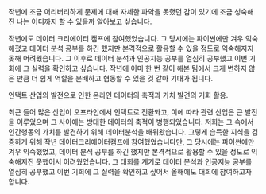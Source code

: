 작년에 조금 어리버리하게 문제에 대해 자세한 파악을 못했던 감이 있기에 조금 성숙해진 나는 어디까지 할 수 있을까 알아보고 싶습니다.

작년에도 데이터 크리에이터 캠프에 참여했었습니다. 그 당시에는 파이썬에만 겨우 익숙해졌고 데이터 분석 공부를 하긴 했지만 본격적으로 활용할 수 있을 정도로 익숙해지지 못해 어려웠습니다. 그 이후로 데이터 분석과 인공지능 공부를 열심히 공부했고 이번 기회에 그 실력을 확인하고 싶습니다. 작년에 이미 한 번 같이 해본 팀에서 크게 변하지 않은 만큼 더 쉽게 역할을 분배하고 협동할 수 있을 것 같아 기대가 됩니다. 

언택트 산업의 발전으로 인한 온라인 데이터의 축적과 가치 발견의 기회 활용. 

최근 들어 많은 산업이 오프라인에서 언택트로 전환돠고, 이에 따라 관련 산업은 큰 발전을 이루었으며 그 사이에는 방대한 데이터의 축적이 병행되었습니다. 저희는 그 속에서 인간행동의 가치를 발견하기 위해 데이터분석을 배워왔습니다. 그렇게 습득한 지식을 검증하게 위해 작년 데이터크리에이터캠프에 참여했었습니다만, 그 당시에는 파이썬에만 겨우 익숙했었고, 데이터 분석 공부를 하긴 했지만 본격적으로 활용할 수 있을 정도로 익숙해지진 못했어서 어려웠었습니다. 그 대회를 계기로 데이터 분석과 인공지능 공부를 열심히 공부했고 이번 기회에 그 실력을 확인하고 싶어서 올해에도 대회에 참여하고자 합니다. 
<!--stackedit_data:
eyJoaXN0b3J5IjpbLTEyNTM1NDEyOSwtNDE1NjE2NDU5LDE0OD
cxMzY2OSw5NjIwNTY2NzQsNzUzMDI0NjkyLC0xNDk3NTE1NTMx
XX0=
-->